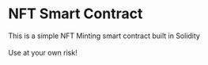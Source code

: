 <h1>NFT Smart Contract</h1> 
This is a simple NFT Minting smart contract built in Solidity<br>
<br>
Use at your own risk!
